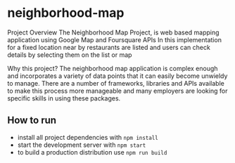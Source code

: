 # neighborhood-map

Project Overview
The Neighborhood Map Project,  is web based mapping application using Google Map and Foursquare APIs
In this implementation for a fixed location near by restaurants are listed and users can check details by selecting them on the list or map


Why this project?
The neighborhood map application is complex enough and incorporates a variety of data points that it can easily become unwieldy to manage. There are a number of frameworks, libraries and APIs available to make this process more manageable and many employers are looking for specific skills in using these packages.

## How to run
* install all project dependencies with `npm install`
* start the development server with `npm start`
* to build a production distribution use `npm run build`
